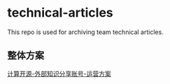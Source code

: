 # technical-articles
This repo is used for archiving team technical articles.

## 整体方案

[<u>计算开源-外部知识分享账号-运营方案</u>](https://github.com/shen-shanshan/cs-self-learning/blob/master/12.Open_Source/01.Notes/%E8%AE%A1%E7%AE%97%E5%BC%80%E6%BA%90%E5%A4%96%E9%83%A8%E8%B4%A6%E5%8F%B7%E8%BF%90%E8%90%A5%E6%96%B9%E6%A1%88.md)

